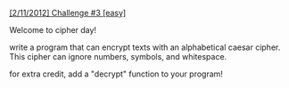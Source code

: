 [[2/11/2012] Challenge #3 [easy]](http://www.reddit.com/r/dailyprogrammer/comments/pkw2m/2112012_challenge_3_easy/)

Welcome to cipher day!

write a program that can encrypt texts with an alphabetical caesar cipher. This cipher can ignore numbers, symbols, and whitespace.

for extra credit, add a "decrypt" function to your program!
